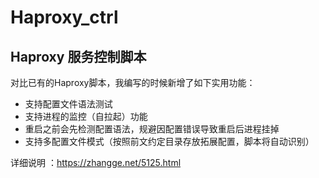 # Haproxy_ctrl
## Haproxy 服务控制脚本

对比已有的Haproxy脚本，我编写的时候新增了如下实用功能：

- 支持配置文件语法测试
- 支持进程的监控（自拉起）功能
- 重启之前会先检测配置语法，规避因配置错误导致重启后进程挂掉
- 支持多配置文件模式（按照前文约定目录存放拓展配置，脚本将自动识别）

详细说明 ：https://zhangge.net/5125.html
